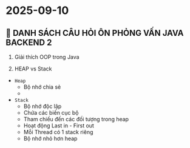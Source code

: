 # 2025-09-10

## 📌 DANH SÁCH CÂU HỎI ÔN PHỎNG VẤN JAVA BACKEND 2

1. Giải thích OOP trong Java

2. HEAP vs Stack

- `Heap`
  - Bộ nhớ chia sẻ
  -
- `Stack`
  - Bộ nhớ độc lập
  - Chứa các biến cục bộ
  - Tham chiếu đến các đối tượng trong heap
  - Hoạt động Last in - First out
  - Mỗi Thread có 1 stack riêng
  - Bộ nhớ nhỏ hơn heap
